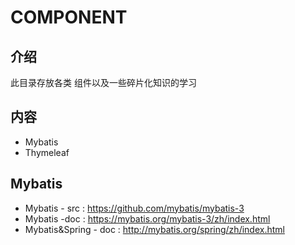 # COMPONENT

## 介绍

此目录存放各类 组件以及一些碎片化知识的学习

## 内容

- Mybatis
- Thymeleaf

## Mybatis

- Mybatis - src : <https://github.com/mybatis/mybatis-3>
- Mybatis -doc : <https://mybatis.org/mybatis-3/zh/index.html>
- Mybatis&Spring - doc : <http://mybatis.org/spring/zh/index.html>
